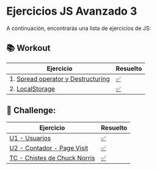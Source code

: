 # Ejercicios JS Avanzado 3

A continuación, encontrarás una lista de ejercicios de JS:

## 📚 Workout

Ejercicio                |                Resuelto   | 
| -------------------------------------------------------------------------------------------------------------------------|---------------------------|
| 1. [Spread operator y Destructuring](https://stackblitz.com/edit/sprint-05-01-js-spread-operator-destructuring-ejercicio?file=index.html,script.js)                                           |    [✅](https://stackblitz.com/edit/sprint-05-01-js-spread-operator-destructuring-e-yzaeztm9?file=script.js) |
| 2. [LocalStorage](https://stackblitz.com/edit/sprint-05-02-js-localstorage-ejercicio?file=index.html)       |     [✅](https://stackblitz.com/edit/sprint-05-02-js-localstorage-ejercicio-5s6thmyb?file=script.js)   |


        


## 🚀 Challenge:

Ejercicio                |                Resuelto   | 
| -------------------------------------------------------------------------------------------------|---------------------------------------------------------------|
| [ U1 - Usuarios](https://github.com/TheBridge-FullStackDeveloper/users)                          | [✅](https://github.com/CarlosDiazGirol/users)               |
| [ U2 - Contador - Page Visit](https://github.com/TheBridge-FullStackDeveloper/pagesvisit)        | [✅](https://github.com/CarlosDiazGirol/pagesvisit-resolve)  |
| [ TC - Chistes de Chuck Norris](https://github.com/TheBridge-FullStackDeveloper/chuckListJoke)   | [✅](https://github.com/CarlosDiazGirol/chuckListJoke)       |